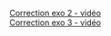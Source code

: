 [Correction exo 2 - vidéo](https://opusidea-training.s3.eu-west-3.amazonaws.com/divers/angular-exo2-correction.webm)  
[Correction exo 3 - vidéo](https://opusidea-training.s3.eu-west-3.amazonaws.com/divers/angular-exo3-correction.webm)